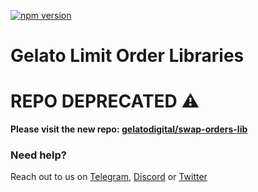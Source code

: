 [![npm version](https://badge.fury.io/js/%40gelatonetwork%2Flimit-orders-lib.svg)](https://badge.fury.io/js/%40gelatonetwork%2Flimit-orders-lib)

# Gelato Limit Order Libraries

# REPO DEPRECATED :warning:

**Please visit the new repo: [gelatodigital/swap-orders-lib](https://github.com/gelatodigital/swap-orders-lib)**

### Need help?

Reach out to us on [Telegram](https://t.me/gelatonetwork), [Discord](https://discord.gg/ApbA39BKyJ) or [Twitter](https://twitter.com/gelatonetwork)
